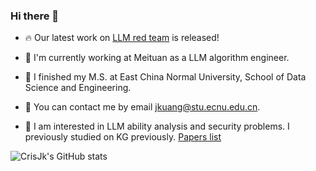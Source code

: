 ### Hi there 👋

<!--
**CrisJk/CrisJk** is a ✨ _special_ ✨ repository because its `README.md` (this file) appears on your GitHub profile.
-->

- 🔥 Our latest work on [LLM red team](https://github.com/NJUNLP/ReNeLLM) is released!

- 💼 I'm currently working at Meituan as a LLM algorithm engineer. 
- 🏫 I finished my M.S. at East China Normal University, School of Data Science and Engineering.
- 📧 You can contact me by email jkuang@stu.ecnu.edu.cn.
- 🧐 I am interested in LLM ability analysis and security problems. I previously studied on KG previously. [Papers list](https://scholar.google.com/citations?user=1Uc7VjwAAAAJ&hl=zh-CN)

![CrisJk's GitHub stats](https://github-readme-stats.vercel.app/api?username=CrisJk)
